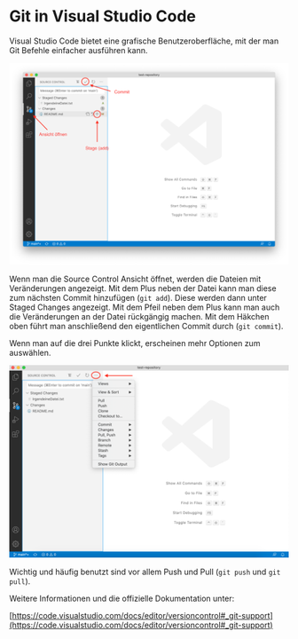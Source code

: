 # Git in Visual Studio Code
Visual Studio Code bietet eine grafische Benutzeroberfläche, mit der man Git Befehle einfacher ausführen kann.

<img src="images/visualstudiocode-git.png" width="600px">

Wenn man die Source Control Ansicht öffnet, werden die Dateien mit Veränderungen angezeigt. 
Mit dem Plus neben der Datei kann man diese zum nächsten Commit hinzufügen (`git add`). 
Diese werden dann unter Staged Changes angezeigt. 
Mit dem Pfeil neben dem Plus kann man auch die Veränderungen an der Datei rückgängig machen. 
Mit dem Häkchen oben führt man anschließend den eigentlichen Commit durch (`git commit`).

Wenn man auf die drei Punkte klickt, erscheinen mehr Optionen zum auswählen.

<img src="images/visualstudiocode-git2.png" width="600px">

Wichtig und häufig benutzt sind vor allem Push und Pull (`git push` und `git pull`).

Weitere Informationen und die offizielle Dokumentation unter:

[https://code.visualstudio.com/docs/editor/versioncontrol#_git-support](https://code.visualstudio.com/docs/editor/versioncontrol#_git-support)